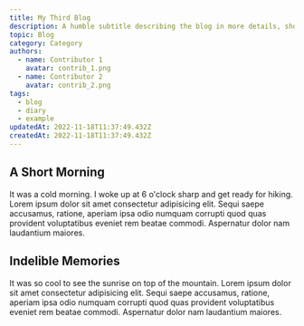 ```yaml
---
title: My Third Blog
description: A humble subtitle describing the blog in more details, should be written in sentence-case
topic: Blog
category: Category
authors:
  - name: Contributor 1
    avatar: contrib_1.png
  - name: Contributor 2
    avatar: contrib_2.png
tags:
  - blog
  - diary
  - example
updatedAt: 2022-11-18T11:37:49.432Z
createdAt: 2022-11-18T11:37:49.432Z
---
```


## A Short Morning

It was a cold morning. I woke up at 6 o'clock sharp and get ready for hiking. Lorem ipsum dolor sit amet consectetur adipisicing elit. Sequi saepe accusamus, ratione, aperiam ipsa odio numquam corrupti quod quas provident voluptatibus eveniet rem beatae commodi. Aspernatur dolor nam laudantium maiores.

## Indelible Memories

It was so cool to see the sunrise on top of the mountain. Lorem ipsum dolor sit amet consectetur adipisicing elit. Sequi saepe accusamus, ratione, aperiam ipsa odio numquam corrupti quod quas provident voluptatibus eveniet rem beatae commodi. Aspernatur dolor nam laudantium maiores.
